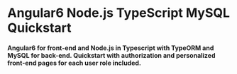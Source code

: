 # Angular6 Node.js TypeScript MySQL Quickstart
#### Angular6 for front-end and Node.js in Typescript with TypeORM and MySQL for back-end. Quickstart with authorization and personalized front-end pages for each user role included.